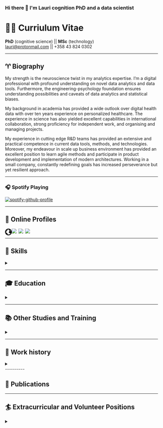 ### Hi there 👋 I'm Lauri cognition PhD and a data scientist

<!--
**laurivaltteri/laurivaltteri** is a ✨ _special_ ✨ repository because its `README.md` (this file) appears on your GitHub profile.
-->

# 👨‍🔬 Curriulum Vitae

**PhD** (cognitive science) || **MSc** (technology) <br/>
lauri@protonmail.com || +358 43 824 0302

----------

## ♈️ Biography

My strength is the neuroscience twist in my analytics expertise. I’m a digital professional with profound understanding on novel data analytics and data tools. Furthermore, the engineering-psychology foundation ensures understanding possibilities and caveats of data analytics and statistical biases. 

My background in academia has provided a wide outlook over digital health data with over ten years experience on personalized healthcare. The experience in science has also yielded excellent capabilities in international collaboration, strong proficiency for independent work, and organising and managing projects. 

My experience in cutting edge R&D teams has provided an extensive and practical competence in current data tools, methods, and technologies. Moreover, my endeavour in scale up business environment has provided an excellent position to learn agile methods and participate in product development and implementation of modern architectures. Working in a small company, constantly redefining goals has increased perseverance but yet resilient approach. 

----------

### 🎧 Spotify Playing

[![spotify-github-profile](https://spotify-github-profile.vercel.app/api/view?uid=ahonenlauri&cover_image=false&theme=default)](https://github.com/kittinan/spotify-github-profile)

----------

## 📱 Online Profiles

[<img align="left" width="22px" src="https://raw.githubusercontent.com/iconic/open-iconic/master/svg/globe.svg" />][website]
[<img align="left" width="22px" src="https://cdn.jsdelivr.net/npm/simple-icons@v3/icons/linkedin.svg" />][linkedin]
[<img align="left" width="22px" src="https://cdn.jsdelivr.net/npm/simple-icons@v3/icons/instagram.svg" />][instagram]
[<img align="left" width="22px" src="https://cdn.jsdelivr.net/npm/simple-icons@v3/icons/researchgate.svg" />][researchgate]
<br />

----------

## 🎯 Skills
<details>
  <summary></summary>

R, Python, Tidymodels, Tensorflow, Tableau, SQL, git, Docker, Kubernetes, AWS, Data Fusion, Feature Extraction, Bayesian Analysis, Classification Techniques, Graph-theory, Signal Processing, Computational Neuroscience, Health Technology, IoT, Academic Communications, Presenting, Teaching, Project Management, AI, Cognitive Psychology

</details>

----------
## 🎓 Education
<details>
  <summary></summary>

- Doctor of Philosophy
  - University of Helsinki
  - Major: **Cognitive science**
  - Thesis: [Quantifying Cognition: Applications for Ubiquitous Data](https://helda.helsinki.fi/handle/10138/235507)
- Master of Science in Technology
  - Aalto University
  - Major: **Cognitive technology**
  - Thesis: [a Computational Approach to Estimation of Crowding in Natural Images](http://viXra.org/abs/1802.0066)

</details>

----------
## 📚 Other Studies and Training
<details>
  <summary></summary>

- Visiting Researcher
  - McGill University (Montreal, Quebec, Canada) 2013
    - Department of Biomedical Engineering and the School of Computer Science
  - Université de Montréal (Québec, Canada) 2012
    - BRAMS – International Laboratory for Brain, Music and Sound Research
- Other Certificates
  - Product Development (Specialist Qualification) 2012
    -  Finnish National Agency for Education (EDUFI)

</details>

----------
## 💼 Work history
<details>
  <summary></summary>

- Senior Data Scientist (Nightingale Health Ltd.) 2018 <br/>
  - Main projects: development of development environment and processes (DevOps), platform and process development for biomarker extraction (DS), development of risk models and predictions from biobank population data (DS)
  - My main role was leading and supporting scientific analyses for internal R&D and external dissemination. I was involved in development of data science environment and processes with DevOps team. However, my main contributions are in process and analysis development of the biomarker extraction product and product development for predicting risk scores in population models.
- Research Engineer (Finnish Institute of Occupational Health) 2009
  - Projects: **Seamless patient care (Tekes), Burnout in the brain at work (Academy of Finland), Revolution of Knowledge Work (Tekes)** <br/>
  I prepared my PhD. I took part in research funding applications, and presented results in international forums. I was responsible in setting up research paradigms and analysis of results. I gave lectures and planned the projects with collaborators and customers. I was also leading projects.
- Laboratory Engineer (Finnish Institute of Occupational Health) 2008
  - Projects: **SalWe -- enabling research for health and well-being (Tekes/EU), Supporting situation awareness in demanding operating conditions through wearable multimodal user interfaces (Tekes)**  <br/>
  Supporting research paradigm development, conducting measurements, supporting laboratory maintenance and development, preparing literature reviews.
- Research Assistant (Finnish Institute of Occupational Health) 2007
  - Projects: **Brain & Work: multi-tasking at work (Tekes)** <br/>
  I was hired to conduct a literature reviews and ended up preparing my master’s thesis. I was also supporting the measurements, and maintaining laboratories.

</details>
----------


## 📄 Publications


----------
## 🏄 Extracurricular and Volunteer Positions
<details>
  <summary></summary>


- Slackline Finland
  - Member of Board

- Finnish Alpine Club
  - [Alppikerho.fi](http://alppikerho.fi)
  - ex-Member of Board

</details>

<br />



[website]: https://laurivaltteri.com
[instagram]: https://instagram.com/laur1valtteri
[linkedin]: https://linkedin.com/in/laurivaltteri
[researchgate]: https://researchgate.net/profile/Lauri_Ahonen

